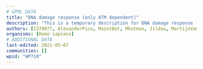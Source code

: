 ```yaml
---
# GPML DATA
title: "DNA damage response (only ATM dependent)"
description: "This is a temporary description for DNA damage response (only ATM dependent)"
authors: [I379077, AlexanderPico, MaintBot, Mkutmon, Jildau, MartijnVanIersel, AllanKuchinsky, Christine Chichester, Zari, Ryanmiller, Asios Olia, Khanspers, Fehrhart, L Dupuis, Finterly, Eweitz]
organisms: [Homo sapiens]
# ADDITIONAL DATA
last-edited: 2021-05-07
communities: []
wpid: "WP710"
---
```

